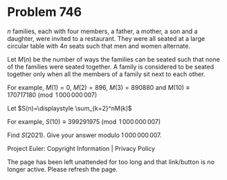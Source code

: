 #   Problem 746

   $n$ families, each with four members, a father, a mother, a son and a
   daughter, were invited to a restaurant. They were all seated at a large
   circular table with $4n$ seats such that men and women alternate.

   Let $M(n)$ be the number of ways the families can be seated such that none
   of the families were seated together. A family is considered to be seated
   together only when all the members of a family sit next to each other.

   For example, $M(1)=0$, $M(2)=896$, $M(3)=890880$ and $M(10) \equiv
   170717180 \pmod {1\,000\,000\,007}$

   Let $S(n)=\displaystyle \sum_{k=2}^nM(k)$

   For example, $S(10) \equiv 399291975 \pmod {1\,000\,000\,007}$

   Find $S(2021)$. Give your answer modulo $1\,000\,000\,007$.

   Project Euler: Copyright Information | Privacy Policy

   The page has been left unattended for too long and that link/button is no
   longer active. Please refresh the page.

